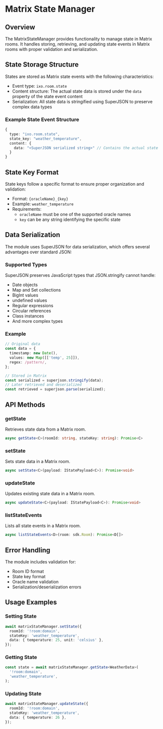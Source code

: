 # Matrix State Manager

## Overview

The MatrixStateManager provides functionality to manage state in Matrix rooms. It handles storing, retrieving, and updating state events in Matrix rooms with proper validation and serialization.

## State Storage Structure

States are stored as Matrix state events with the following characteristics:

- Event type: `ixo.room.state`
- Content structure: The actual state data is stored under the `data` property of the state event content
- Serialization: All state data is stringified using SuperJSON to preserve complex data types

### Example State Event Structure

```typescript
{
  type: "ixo.room.state",
  state_key: "weather_temperature",
  content: {
    data: "<SuperJSON serialized string>" // Contains the actual state data
  }
}
```

## State Key Format

State keys follow a specific format to ensure proper organization and validation:

- Format: `{oracleName}_{key}`
- Example: `weather_temperature`
- Requirements:
  - `oracleName` must be one of the supported oracle names
  - `key` can be any string identifying the specific state

## Data Serialization

The module uses SuperJSON for data serialization, which offers several advantages over standard JSON:

### Supported Types

SuperJSON preserves JavaScript types that JSON.stringify cannot handle:

- Date objects
- Map and Set collections
- BigInt values
- undefined values
- Regular expressions
- Circular references
- Class instances
- And more complex types

### Example

```typescript
// Original data
const data = {
  timestamp: new Date(),
  values: new Map([['temp', 25]]),
  regex: /pattern/,
};

// Stored in Matrix
const serialized = superjson.stringify(data);
// Later retrieved and deserialized
const retrieved = superjson.parse(serialized);
```

## API Methods

### getState<C>

Retrieves state data from a Matrix room.

```typescript
async getState<C>(roomId: string, stateKey: string): Promise<C>
```

### setState<C>

Sets state data in a Matrix room.

```typescript
async setState<C>(payload: IStatePayload<C>): Promise<void>
```

### updateState<C>

Updates existing state data in a Matrix room.

```typescript
async updateState<C>(payload: IStatePayload<C>): Promise<void>
```

### listStateEvents<D>

Lists all state events in a Matrix room.

```typescript
async listStateEvents<D>(room: sdk.Room): Promise<D[]>
```

## Error Handling

The module includes validation for:

- Room ID format
- State key format
- Oracle name validation
- Serialization/deserialization errors

## Usage Examples

### Setting State

```typescript
await matrixStateManager.setState({
  roomId: '!room:domain',
  stateKey: 'weather_temperature',
  data: { temperature: 25, unit: 'celsius' },
});
```

### Getting State

```typescript
const state = await matrixStateManager.getState<WeatherData>(
  '!room:domain',
  'weather_temperature',
);
```

### Updating State

```typescript
await matrixStateManager.updateState({
  roomId: '!room:domain',
  stateKey: 'weather_temperature',
  data: { temperature: 26 },
});
```
